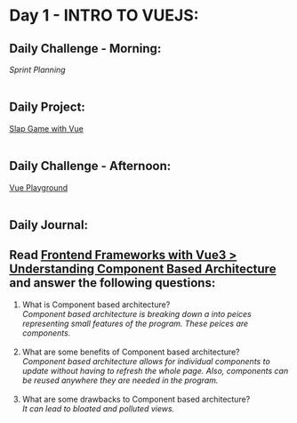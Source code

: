 # Day 1 - INTRO TO VUEJS:

## Daily Challenge - Morning:

_Sprint Planning_
<br> <br>

## Daily Project:

[Slap Game with Vue]() <br><br>

## Daily Challenge - Afternoon:

[Vue Playground](https://github.com/IDMiller2020/vue-playground)
<br> <br>

## Daily Journal:

## Read [Frontend Frameworks with Vue3 > Understanding Component Based Architecture](https://codeworksacademy.com/fs-student-guide/resources/wk6/01-ComponentBasedArchitecture/) and answer the following questions:

1. What is Component based architecture? <br>
   _Component based architecture is breaking down a into peices representing small features of the program. These peices are components._ <br>
   <br>
2. What are some benefits of Component based architecture? <br>
   _Component based architecture allows for individual components to update without having to refresh the whole page. Also, components can be reused anywhere they are needed in the program._ <br>
   <br>
3. What are some drawbacks to Component based architecture? <br>
   _It can lead to bloated and polluted views._ <br>

